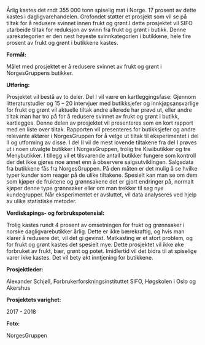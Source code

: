 Årlig kastes det rndt 355 000 tonn spiselig mat i Norge. 17 prosent av dette kastes i dagligvarehandelen. Grofondet støtter et prosjekt som vil se på tiltak for å redusere svinnet innen frukt og grønt.I dette prosjektet vil SIFO utarbeide tiltak for reduksjon av svinn fra frukt og grønt i butikk. Denne varekategorien er den nest høyeste svinnkategorien i butikkene, hele fire prosent av frukt og grønt i butikkene kastes.

**Formål:**

 Målet med prosjektet er å redusere svinnet av frukt og grønt i NorgesGruppens butikker.

**Utføring:** 

Prosjektet vil bestå av to deler. Del I vil være en kartleggingsfase: Gjennom litteraturstudier og 15 – 20 intervjuer med butikksjefer og innkjøpsansvarlige for frukt og grønt vil aktuelle tiltak andre allerede har prøvd ut, eller andre tiltak man har tro på for å redusere svinnet av frukt og grønt i butikk, kartlegges. Denne delen av prosjektet vil presenteres som en kort rapport med en liste over tiltak. Rapporten vil presenteres for butikksjefer og andre relevante aktører i NorgesGruppen for å velge ut tiltak til eksperimentet i del II og utforming av disse. I del II vil de mest lovende tiltakene fra del I prøves ut i noen utvalgte butikker i NorgesGruppen, trolig tre Kiwibutikker og tre Menybutikker. I tillegg vil et tilsvarende antall butikker fungere som kontroll der det ikke gjøres noe annet enn å observere salgsutviklingen. Salgsdata fra butikkene fås fra NorgesGruppen. På den måten er det mulig å se hvilke typer kunder som reager på de ulike tiltakene. Spesielt kan man se om dem som kjøper de fruktene og grønnsakene det er gjort endringer på, normalt kjøper denne type grønnsaker eller om man trekker til seg nye kundegrupper. Når eksperimentet er avsluttet, vil data analyseres ved hjelp av ulike statistiske metoder.

**Verdiskapings- og forbrukspotensial:** 

Trolig kastes rundt 4 prosent av omsetningen for frukt og grønnsaker i norske dagligvarebutikker årlig. Dette er ikke bærekraftig, og hvis man klarer å redusere det, vil det gi gevinst. Matkasting er et stort problem, og for frukt og grønt kastes det spesielt mye. Dette prosjektet vil ikke øke forbruket av frukt, bær, grønt og potet. Imidlertid vil det bidra til at spiselige varer ikke kastes. Det vil bety økt inntjening for butikkene.

**Prosjektleder:**

 Alexander Schjøll, Forbrukerforskningsinstituttet SIFO, Høgskolen i Oslo og Akershus

**Prosjektets varighet:** 

2017 - 2018

**Foto:** 

NorgesGruppen